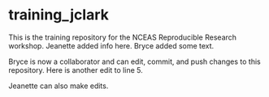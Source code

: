 # training_jclark

This is the training repository for the NCEAS Reproducible Research workshop. Jeanette added info here. Bryce added some text.

Bryce is now a collaborator and can edit, commit, and push changes to this repository. Here is another edit to line 5.

Jeanette can also make edits.